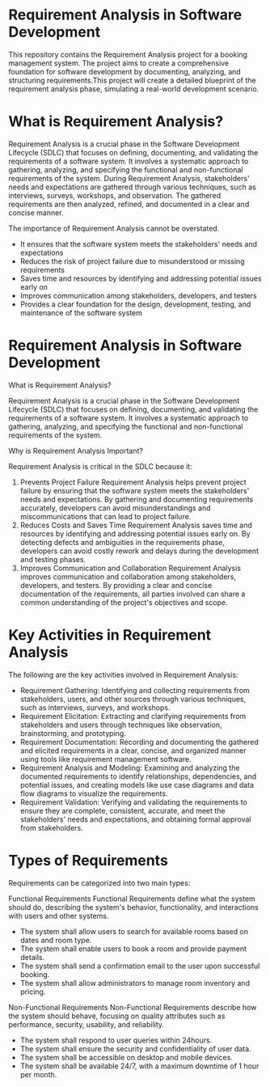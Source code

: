 # Requirement Analysis in Software Development
This repository contains the Requirement Analysis project for a booking management system. The project aims to create a comprehensive foundation for software development by documenting, analyzing, and structuring requirements.This project will create a detailed blueprint of the requirement analysis phase, simulating a real-world development scenario.

# What is Requirement Analysis?

Requirement Analysis is a crucial phase in the Software Development Lifecycle (SDLC) that focuses on defining, documenting, and validating the requirements of a software system. It involves a systematic approach to gathering, analyzing, and specifying the functional and non-functional requirements of the system.
During Requirement Analysis, stakeholders' needs and expectations are gathered through various techniques, such as interviews, surveys, workshops, and observation. The gathered requirements are then analyzed, refined, and documented in a clear and concise manner.

The importance of Requirement Analysis cannot be overstated.

* It ensures that the software system meets the stakeholders' needs and expectations
* Reduces the risk of project failure due to misunderstood or missing requirements
* Saves time and resources by identifying and addressing potential issues early on
* Improves communication among stakeholders, developers, and testers
* Provides a clear foundation for the design, development, testing, and maintenance of the software system

# Requirement Analysis in Software Development
What is Requirement Analysis?

Requirement Analysis is a crucial phase in the Software Development Lifecycle (SDLC) that focuses on defining, documenting, and validating the requirements of a software system. It involves a systematic approach to gathering, analyzing, and specifying the functional and non-functional requirements of the system.

Why is Requirement Analysis Important?

Requirement Analysis is critical in the SDLC because it:
1. Prevents Project Failure
Requirement Analysis helps prevent project failure by ensuring that the software system meets the stakeholders' needs and expectations. By gathering and documenting requirements accurately, developers can avoid misunderstandings and miscommunications that can lead to project failure.
2. Reduces Costs and Saves Time
Requirement Analysis saves time and resources by identifying and addressing potential issues early on. By detecting defects and ambiguities in the requirements phase, developers can avoid costly rework and delays during the development and testing phases.
3. Improves Communication and Collaboration
Requirement Analysis improves communication and collaboration among stakeholders, developers, and testers. By providing a clear and concise documentation of the requirements, all parties involved can share a common understanding of the project's objectives and scope.

# Key Activities in Requirement Analysis
The following are the key activities involved in Requirement Analysis:

* Requirement Gathering: Identifying and collecting requirements from stakeholders, users, and other sources through various techniques, such as interviews, surveys, and workshops.
* Requirement Elicitation: Extracting and clarifying requirements from stakeholders and users through techniques like observation, brainstorming, and prototyping.
* Requirement Documentation: Recording and documenting the gathered and elicited requirements in a clear, concise, and organized manner using tools like requirement management software.
* Requirement Analysis and Modeling: Examining and analyzing the documented requirements to identify relationships, dependencies, and potential issues, and creating models like use case diagrams and data flow diagrams to visualize the requirements.
* Requirement Validation: Verifying and validating the requirements to ensure they are complete, consistent, accurate, and meet the stakeholders' needs and expectations, and obtaining formal approval from stakeholders.

# Types of Requirements

Requirements can be categorized into two main types:

Functional Requirements
Functional Requirements define what the system should do, describing the system's behavior, functionality, and interactions with users and other systems.
* The system shall allow users to search for available rooms based on dates and room type.
* The system shall enable users to book a room and provide payment details.
* The system shall send a confirmation email to the user upon successful booking.
* The system shall allow administrators to manage room inventory and pricing.

Non-Functional Requirements
Non-Functional Requirements describe how the system should behave, focusing on quality attributes such as performance, security, usability, and reliability.
* The system shall respond to user queries within 24hours.
* The system shall ensure the security and confidentiality of user data.
* The system shall be accessible on desktop and mobile devices.
* The system shall be available 24/7, with a maximum downtime of 1 hour per month.



